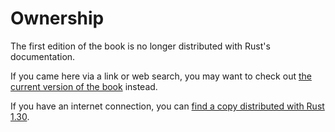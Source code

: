 # Ownership

The first edition of the book is no longer distributed with Rust's documentation.

If you came here via a link or web search, you may want to check out [the current version of the book](../ch04-00-understanding-ownership.html) instead.

If you have an internet connection, you can [find a copy distributed with Rust 1.30](https://doc.rust-lang.org/1.30.0/book/first-edition/ownership.html).

